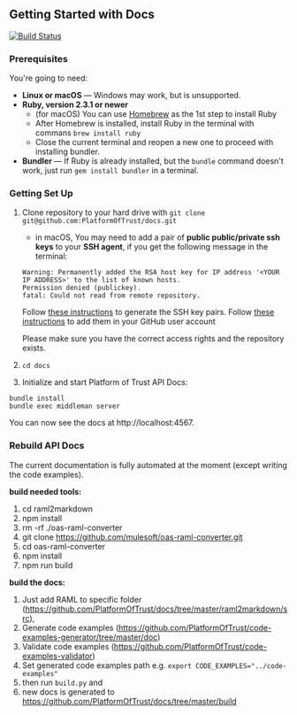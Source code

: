 

Getting Started with Docs
----------------------------

[![Build Status](https://travis-ci.org/PlatformOfTrust/docs.svg?branch=master)](https://travis-ci.org/PlatformOfTrust/docs)

### Prerequisites

You're going to need:

 - **Linux or macOS** — Windows may work, but is unsupported.
 - **Ruby, version 2.3.1 or newer**
    - (for macOS) You can use [Homebrew](https://brew.sh/) as the 1st step to install Ruby
    - After Homebrew is installed, install Ruby in the terminal with commans `brew install ruby`
    - Close the current terminal and reopen a new one to proceed with installing bundler.
 - **Bundler** — If Ruby is already installed, but the `bundle` command doesn't work, just run `gem install bundler` in a terminal.
 

### Getting Set Up

1. Clone repository to your hard drive with `git clone git@github.com:PlatformOfTrust/docs.git`
    - in macOS, You may need to add a pair of **public public/private ssh keys** to your **SSH agent**, if you get the following message in the terminal:
    ```
    Warning: Permanently added the RSA host key for IP address '<YOUR IP ADDRESS>' to the list of known hosts.
    Permission denied (publickey).
    fatal: Could not read from remote repository.
    ```
    Follow [these instructions](https://help.github.com/en/articles/generating-a-new-ssh-key-and-adding-it-to-the-ssh-agent#adding-your-ssh-key-to-the-ssh-agent) to generate the SSH key pairs. Follow [these instructions](https://help.github.com/en/articles/adding-a-new-ssh-key-to-your-github-account) to add them in your GitHub user account

    Please make sure you have the correct access rights
    and the repository exists.

2. `cd docs`
3. Initialize and start Platform of Trust API Docs: 

```shell
bundle install
bundle exec middleman server

```

You can now see the docs at http://localhost:4567. 

### Rebuild API Docs

The current documentation is fully automated at the moment (except writing the code examples). 

**build needed tools:**
1. cd raml2markdown
2. npm install
3. rm -rf ./oas-raml-converter
4. git clone https://github.com/mulesoft/oas-raml-converter.git
5. cd oas-raml-converter
6. npm install
7. npm run build

**build the docs:**
1. Just add RAML to specific folder (https://github.com/PlatformOfTrust/docs/tree/master/raml2markdown/src),
2. Generate code examples (https://github.com/PlatformOfTrust/code-examples-generator/tree/master/doc)
3. Validate code examples (https://github.com/PlatformOfTrust/code-examples-validator)
4. Set generated code examples path e.g. `export CODE_EXAMPLES="../code-examples"`
5. then run `build.py` and
6. new docs is generated to https://github.com/PlatformOfTrust/docs/tree/master/build
